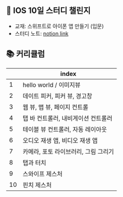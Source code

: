 ## 📱 IOS 10일 스터디 챌린지
- 교재: 스위프트로 아이폰 앱 만들기 (입문)
- 스터디 노트: [notion link](https://hazel-anorak-25a.notion.site/IOS-2615f59b17778045ad07c9dc9b1514b4?source=copy_link)

## 📚 커리큘럼
||index|
|---|---|
|1|hello world / 이미지뷰|
|2|데이트 피커, 피커 뷰, 경고창|
|3|웹 뷰, 맵 뷰, 페이지 컨트롤|
|4|탭 바 컨트롤러, 내비게이션 컨트롤러|
|5|테이블 뷰 컨트롤러, 자동 레이아웃|
|6|오디오 재생 앱, 비디오 재생 앱|
|7|카메라, 포토 라이브러리, 그림 그리기|
|8|탭과 터치|
|9|스와이프 제스처|
|10|핀치 제스처|